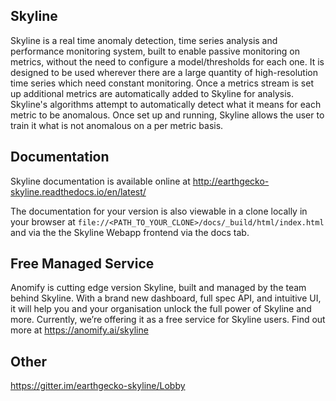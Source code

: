## Skyline

Skyline is a real time anomaly detection, time series analysis and performance
monitoring system, built to enable passive monitoring on metrics, without the
need to configure a model/thresholds for each one.  It is designed to be used
wherever there are a large quantity of high-resolution time series which need
constant monitoring. Once a metrics stream is set up additional metrics are
automatically added to Skyline for analysis. Skyline's algorithms attempt to
automatically detect what it means for each metric to be anomalous.  Once set up
and running, Skyline allows the user to train it what is not anomalous on a per
metric basis.

## Documentation

Skyline documentation is available online at http://earthgecko-skyline.readthedocs.io/en/latest/

The documentation for your version is also viewable in a clone locally in your
browser at `file://<PATH_TO_YOUR_CLONE>/docs/_build/html/index.html` and via the
the Skyline Webapp frontend via the docs tab.

## Free Managed Service

Anomify is cutting edge version Skyline, built and managed by the team behind
Skyline.  With a brand new dashboard, full spec API, and intuitive UI, it will
help you and your organisation unlock the full power of Skyline and more.
Currently, we’re offering it as a free service for Skyline users.
Find out more at https://anomify.ai/skyline

## Other

https://gitter.im/earthgecko-skyline/Lobby
